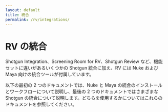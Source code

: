 ```yaml
---
layout: default
title: 統合
permalink: /rv/integrations/
---
```


# RV の統合

Shotgun Integration、Screening Room for RV、Shotgun Review など、機能セットに違いがあるいくつかの Shotgun 統合に加え、RV には Nuke および Maya 向けの統合ツールが付属しています。

以下の最初の 2 つのドキュメントでは、Nuke と Maya の統合のインストールとワークフローについて説明し、最後の 2 つのドキュメントではさまざまな Shotgun の統合について説明します。どちらを使用するかについてはこれらのドキュメントを参照してください。

